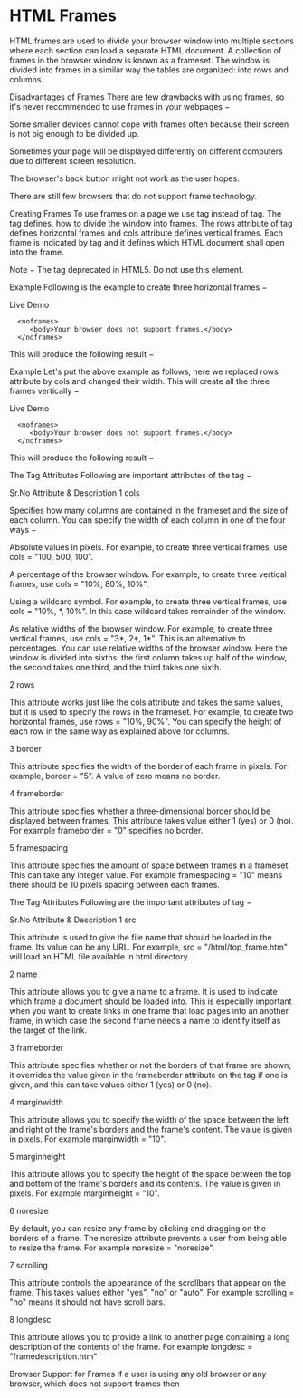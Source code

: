 # HTML Frames

HTML frames are used to divide your browser window into multiple sections where each section can load a separate HTML document. A collection of frames in the browser window is known as a frameset. The window is divided into frames in a similar way the tables are organized: into rows and columns.

Disadvantages of Frames
There are few drawbacks with using frames, so it's never recommended to use frames in your webpages −

Some smaller devices cannot cope with frames often because their screen is not big enough to be divided up.

Sometimes your page will be displayed differently on different computers due to different screen resolution.

The browser's back button might not work as the user hopes.

There are still few browsers that do not support frame technology.

Creating Frames
To use frames on a page we use <frameset> tag instead of <body> tag. The <frameset> tag defines, how to divide the window into frames. The rows attribute of <frameset> tag defines horizontal frames and cols attribute defines vertical frames. Each frame is indicated by <frame> tag and it defines which HTML document shall open into the frame.

Note − The <frame> tag deprecated in HTML5. Do not use this element.

Example
Following is the example to create three horizontal frames −

Live Demo
<!DOCTYPE html>
<html>

   <head>
      <title>HTML Frames</title>
   </head>

   <frameset rows = "10%,80%,10%">
      <frame name = "top" src = "/html/top_frame.htm" />
      <frame name = "main" src = "/html/main_frame.htm" />
      <frame name = "bottom" src = "/html/bottom_frame.htm" />

      <noframes>
         <body>Your browser does not support frames.</body>
      </noframes>

   </frameset>

</html>
This will produce the following result −


Example
Let's put the above example as follows, here we replaced rows attribute by cols and changed their width. This will create all the three frames vertically −

Live Demo
<!DOCTYPE html>
<html>

   <head>
      <title>HTML Frames</title>
   </head>

   <frameset cols = "25%,50%,25%">
      <frame name = "left" src = "/html/top_frame.htm" />
      <frame name = "center" src = "/html/main_frame.htm" />
      <frame name = "right" src = "/html/bottom_frame.htm" />

      <noframes>
         <body>Your browser does not support frames.</body>
      </noframes>
   </frameset>

</html>
This will produce the following result −


The <frameset> Tag Attributes
Following are important attributes of the <frameset> tag −

Sr.No	Attribute & Description
1
cols

Specifies how many columns are contained in the frameset and the size of each column. You can specify the width of each column in one of the four ways −

Absolute values in pixels. For example, to create three vertical frames, use cols = "100, 500, 100".

A percentage of the browser window. For example, to create three vertical frames, use cols = "10%, 80%, 10%".

Using a wildcard symbol. For example, to create three vertical frames, use cols = "10%, *, 10%". In this case wildcard takes remainder of the window.

As relative widths of the browser window. For example, to create three vertical frames, use cols = "3*, 2*, 1*". This is an alternative to percentages. You can use relative widths of the browser window. Here the window is divided into sixths: the first column takes up half of the window, the second takes one third, and the third takes one sixth.

2
rows

This attribute works just like the cols attribute and takes the same values, but it is used to specify the rows in the frameset. For example, to create two horizontal frames, use rows = "10%, 90%". You can specify the height of each row in the same way as explained above for columns.

3
border

This attribute specifies the width of the border of each frame in pixels. For example, border = "5". A value of zero means no border.

4
frameborder

This attribute specifies whether a three-dimensional border should be displayed between frames. This attribute takes value either 1 (yes) or 0 (no). For example frameborder = "0" specifies no border.

5
framespacing

This attribute specifies the amount of space between frames in a frameset. This can take any integer value. For example framespacing = "10" means there should be 10 pixels spacing between each frames.

The <frame> Tag Attributes
Following are the important attributes of <frame> tag −

Sr.No	Attribute & Description
1
src

This attribute is used to give the file name that should be loaded in the frame. Its value can be any URL. For example, src = "/html/top_frame.htm" will load an HTML file available in html directory.

2
name

This attribute allows you to give a name to a frame. It is used to indicate which frame a document should be loaded into. This is especially important when you want to create links in one frame that load pages into an another frame, in which case the second frame needs a name to identify itself as the target of the link.

3
frameborder

This attribute specifies whether or not the borders of that frame are shown; it overrides the value given in the frameborder attribute on the <frameset> tag if one is given, and this can take values either 1 (yes) or 0 (no).

4
marginwidth

This attribute allows you to specify the width of the space between the left and right of the frame's borders and the frame's content. The value is given in pixels. For example marginwidth = "10".

5
marginheight

This attribute allows you to specify the height of the space between the top and bottom of the frame's borders and its contents. The value is given in pixels. For example marginheight = "10".

6
noresize

By default, you can resize any frame by clicking and dragging on the borders of a frame. The noresize attribute prevents a user from being able to resize the frame. For example noresize = "noresize".

7
scrolling

This attribute controls the appearance of the scrollbars that appear on the frame. This takes values either "yes", "no" or "auto". For example scrolling = "no" means it should not have scroll bars.

8
longdesc

This attribute allows you to provide a link to another page containing a long description of the contents of the frame. For example longdesc = "framedescription.htm"

Browser Support for Frames
If a user is using any old browser or any browser, which does not support frames then <noframes> element should be displayed to the user.

So you must place a <body> element inside the <noframes> element because the <frameset> element is supposed to replace the <body> element, but if a browser does not understand <frameset> element then it should understand what is inside the <body> element which is contained in a <noframes> element.

You can put some nice message for your user having old browsers. For example, Sorry!! your browser does not support frames. as shown in the above example.

Frame's name and target attributes
One of the most popular uses of frames is to place navigation bars in one frame and then load main pages into a separate frame.

Let's see following example where a test.htm file has following code −

Live Demo
<!DOCTYPE html>
<html>

   <head>
      <title>HTML Target Frames</title>
   </head>

   <frameset cols = "200, *">
      <frame src = "/html/menu.htm" name = "menu_page" />
      <frame src = "/html/main.htm" name = "main_page" />

      <noframes>
         <body>Your browser does not support frames.</body>
      </noframes>
   </frameset>

</html>
Here, we have created two columns to fill with two frames. The first frame is 200 pixels wide and will contain the navigation menu bar implemented by menu.htm file. The second column fills in remaining space and will contain the main part of the page and it is implemented by main.htm file. For all the three links available in menu bar, we have mentioned target frame as main_page, so whenever you click any of the links in menu bar, available link will open in main page.

Following is the content of menu.htm file

Live Demo
<!DOCTYPE html>
<html>

   <body bgcolor = "#4a7d49">
      <a href = "http://www.google.com" target = "main_page">Google</a>
      <br />
      <br />

      <a href = "http://www.microsoft.com" target = "main_page">Microsoft</a>
      <br />
      <br />

      <a href = "http://news.bbc.co.uk" target = "main_page">BBC News</a>
   </body>

</html>
Following is the content of main.htm file −

Live Demo
<!DOCTYPE html>
<html>

   <body bgcolor = "#b5dcb3">
      <h3>This is main page and content from any link will be displayed here.</h3>
      <p>So now click any link and see the result.</p>
   </body>

</html>
When we load test.htm file, it produces following result −


Now you can try to click links available in the left panel and see the result. The targetattribute can also take one of the following values −

Sr.No	Option & Description
1
_self

Loads the page into the current frame.

2
_blank

Loads a page into a new browser window. Opening a new window.

3
_parent

Loads the page into the parent window, which in the case of a single frameset is the main browser window.

4
_top

Loads the page into the browser window, replacing any current frames.

5
targetframe

Loads the page into a named targetframe.

# References
https://www.tutorialspoint.com/html/html_frames.htm
